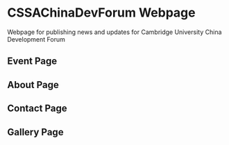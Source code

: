 # CSSAChinaDevForum Webpage

Webpage for publishing news and updates for Cambridge University China Development Forum

## Event Page

## About Page

## Contact Page

## Gallery Page
